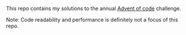 This repo contains my solutions to the annual [Advent of code](https://adventofcode.com/) challenge.

Note: Code readability and performance is definitely not a focus of this repo.